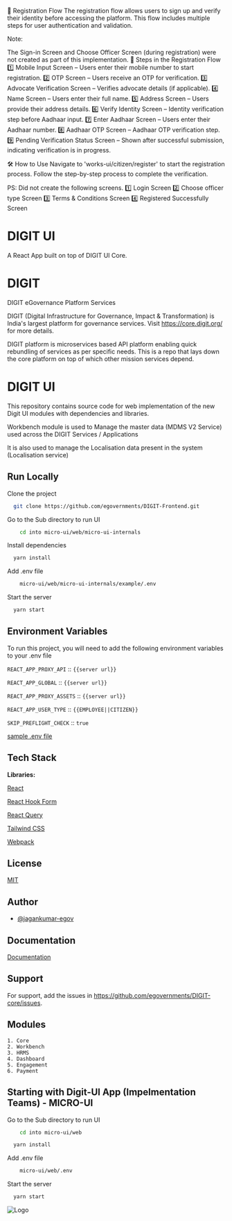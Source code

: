 
📌 Registration Flow
The registration flow allows users to sign up and verify their identity before accessing the platform. This flow includes multiple steps for user authentication and validation.

Note:

The Sign-in Screen and Choose Officer Screen (during registration) were not created as part of this implementation.
🚀 Steps in the Registration Flow
1️⃣ Mobile Input Screen – Users enter their mobile number to start registration.
2️⃣ OTP Screen – Users receive an OTP for verification.
3️⃣ Advocate Verification Screen – Verifies advocate details (if applicable).
4️⃣ Name Screen – Users enter their full name.
5️⃣ Address Screen – Users provide their address details.
6️⃣ Verify Identity Screen – Identity verification step before Aadhaar input.
7️⃣ Enter Aadhaar Screen – Users enter their Aadhaar number.
8️⃣ Aadhaar OTP Screen – Aadhaar OTP verification step.
9️⃣ Pending Verification Status Screen – Shown after successful submission, indicating verification is in progress.

🛠️ How to Use
Navigate to 'works-ui/citizen/register' to start the registration process.
Follow the step-by-step process to complete the verification.

PS:
Did not create the following screens.
1️⃣ Login Screen
2️⃣ Choose officer type Screen
3️⃣ Terms & Conditions Screen
4️⃣ Registered Successfully Screen


# DIGIT UI

A React App built on top of DIGIT UI Core.

# DIGIT

DIGIT eGovernance Platform Services

DIGIT (Digital Infrastructure for Governance, Impact & Transformation) is India's largest platform for governance services. Visit https://core.digit.org/ for more details.

DIGIT platform is microservices based API platform enabling quick rebundling of services as per specific needs. This is a repo that lays down the core platform on top of which other mission services depend.

# DIGIT UI

This repository contains source code for web implementation of the new Digit UI modules with dependencies and libraries.

Workbench module is used to Manage the master data (MDMS V2 Service) used across the DIGIT Services / Applications

It is also used to manage the Localisation data present in the system (Localisation service)

## Run Locally

Clone the project

```bash
  git clone https://github.com/egovernments/DIGIT-Frontend.git
```

Go to the Sub directory to run UI

```bash
    cd into micro-ui/web/micro-ui-internals
```

Install dependencies

```bash
  yarn install
```

Add .env file

```bash
    micro-ui/web/micro-ui-internals/example/.env
```

Start the server

```bash
  yarn start
```

## Environment Variables

To run this project, you will need to add the following environment variables to your .env file

`REACT_APP_PROXY_API` :: `{{server url}}`

`REACT_APP_GLOBAL` :: `{{server url}}`

`REACT_APP_PROXY_ASSETS` :: `{{server url}}`

`REACT_APP_USER_TYPE` :: `{{EMPLOYEE||CITIZEN}}`

`SKIP_PREFLIGHT_CHECK` :: `true`

[sample .env file](https://github.com/egovernments/Digit-Core/blob/workbench/frontend/micro-ui/web/micro-ui-internals/example/.env-unifieddev)

## Tech Stack

**Libraries:**

[React](https://react.dev/)

[React Hook Form](https://www.react-hook-form.com/)

[React Query](https://tanstack.com/query/v3/)

[Tailwind CSS](https://tailwindcss.com/)

[Webpack](https://webpack.js.org/)

## License

[MIT](https://choosealicense.com/licenses/mit/)

## Author

- [@jagankumar-egov](https://www.github.com/jagankumar-egov)

## Documentation

[Documentation](https://https://core.digit.org/guides/developer-guide/ui-developer-guide/digit-ui)

## Support

For support, add the issues in https://github.com/egovernments/DIGIT-core/issues.

## Modules

    1. Core
    2. Workbench
    3. HRMS
    4. Dashboard
    5. Engagement
    6. Payment
    

## Starting with Digit-UI App (Impelmentation Teams) - MICRO-UI

Go to the Sub directory to run UI

```bash
    cd into micro-ui/web
```

```bash
  yarn install
```

Add .env file

```bash
    micro-ui/web/.env
```

Start the server

```bash
  yarn start
```

![Logo](https://s3.ap-south-1.amazonaws.com/works-dev-asset/mseva-white-logo.png)
